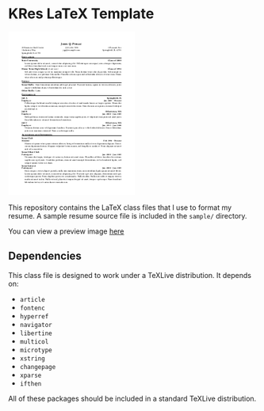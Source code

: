 # KRes LaTeX Template

![KRes Preview](./sample/JQPResume-thumb.png)

This repository contains the LaTeX class files that I use to format my resume. A sample resume source file is included in the `sample/` directory.

You can view a preview image [here](./sample/JQPResume.png)

## Dependencies
This class file is designed to work under a TeXLive distribution. It depends on:

- `article`
- `fontenc`
- `hyperref`
- `navigator`
- `libertine`
- `multicol`
- `microtype`
- `xstring`
- `changepage`
- `xparse`
- `ifthen`

All of these packages should be included in a standard TeXLive distribution.
